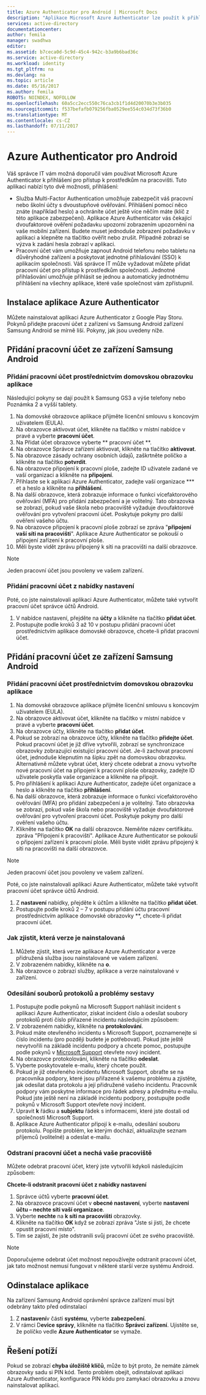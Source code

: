 ```yaml
---
title: Azure Authenticator pro Android | Microsoft Docs
description: "Aplikace Microsoft Azure Authenticator lze použít k přihlášení pro přístup k pracovním prostředkům. Aplikace Azure Authenticator vás čekající dvoufaktorové ověření požadavku upozorní zobrazením upozornění na vaše mobilní zařízení."
services: active-directory
documentationcenter: 
author: femila
manager: swadhwa
editor: 
ms.assetid: b7ceca0d-5c9d-45c4-942c-b3a9b6bad36c
ms.service: active-directory
ms.workload: identity
ms.tgt_pltfrm: na
ms.devlang: na
ms.topic: article
ms.date: 05/16/2017
ms.author: femila
ROBOTS: NOINDEX, NOFOLLOW
ms.openlocfilehash: 60a5cc2ecc550c76ca3cb1f1d4d20070b3e3b035
ms.sourcegitcommit: f537befafb079256fba0529ee554c034d73f36b0
ms.translationtype: MT
ms.contentlocale: cs-CZ
ms.lasthandoff: 07/11/2017
---
```

# <a name="azure-authenticator-for-android"></a>Azure Authenticator pro Android
Váš správce IT vám možná doporučil vám používat Microsoft Azure Authenticator k přihlášení pro přístup k prostředkům na pracovišti. Tuto aplikaci nabízí tyto dvě možnosti, přihlášení:

* Služba Multi-Factor Authentication umožňuje zabezpečit váš pracovní nebo školní účty s dvoustupňové ověřování. Přihlášení pomocí něco znáte (například heslo) a ochráníte účet ještě více něčím máte (klíč z této aplikace zabezpečení). Aplikace Azure Authenticator vás čekající dvoufaktorové ověření požadavku upozorní zobrazením upozornění na vaše mobilní zařízení. Budete muset jednoduše zobrazení požadavku v aplikaci a klepněte na tlačítko ověřit nebo zrušit. Případně zobrazí se výzva k zadání hesla zobrazí v aplikaci.
* Pracovní účet vám umožňuje zapnout Android telefonu nebo tabletu na důvěryhodné zařízení a poskytovat jednotné přihlašování (SSO) k aplikacím společnosti. Váš správce IT může vyžadovat můžete přidat pracovní účet pro přístup k prostředkům společnosti. Jednotné přihlašování umožňuje přihlásit se jednou a automaticky jednotnému přihlášení na všechny aplikace, které vaše společnost vám zpřístupnil.

## <a name="installing-the-azure-authenticator-app"></a>Instalace aplikace Azure Authenticator
Můžete nainstalovat aplikaci Azure Authenticator z Google Play Storu.
Pokynů přidejte pracovní účet z zařízení vs Samsung Android zařízení Samsung Android se mírně liší. Pokyny, jak jsou uvedeny níže.

## <a name="adding-the-work-account-from-samsung-android-device"></a>Přidání pracovní účet ze zařízení Samsung Android
### <a name="adding-the-work-account-through-the-app-home-screen"></a>Přidání pracovní účet prostřednictvím domovskou obrazovku aplikace
Následující pokyny se dají použít k Samsung GS3 a výše telefony nebo Poznámka 2 a vyšší tablety.

1. Na domovské obrazovce aplikace přijměte licenční smlouvu s koncovým uživatelem (EULA).
2. Na obrazovce aktivovat účet, klikněte na tlačítko v místní nabídce v pravé a vyberte **pracovní účet**.
3. Na Přidat účet obrazovce vyberte ** pracovní účet **.
4. Na obrazovce Správce zařízení aktivovat, klikněte na tlačítko **aktivovat**.
5. Na obrazovce zásady ochrany osobních údajů, zaškrtněte políčko a klikněte na tlačítko **potvrdit**.
6. Na obrazovce připojení k pracovní ploše, zadejte ID uživatele zadané ve vaší organizaci a klikněte na **připojení**.
7. Přihlaste se k aplikaci Azure Authenticator, zadejte vaší organizace *** et a heslo a klikněte na **přihlášení**.
8. Na další obrazovce, která zobrazuje informace o funkci vícefaktorového ověřování (MFA) pro přidání zabezpečení a je volitelný. Tato obrazovka se zobrazí, pokud vaše škola nebo pracoviště vyžaduje dvoufaktorové ověřování pro vytvoření pracovní účet. Poskytuje pokyny pro další ověření vašeho účtu.
9. Na obrazovce připojení k pracovní ploše zobrazí se zpráva "**připojení vaší síti na pracovišti**". Aplikace Azure Authenticator se pokouší o připojení zařízení k pracovní ploše.
10. Měli byste vidět zprávu připojený k síti na pracovišti na další obrazovce.

> [!NOTE]
> Jeden pracovní účet jsou povoleny ve vašem zařízení.
> 
> 

### <a name="adding-the-work-account-from-the-settings-menu"></a>Přidání pracovní účet z nabídky nastavení
Poté, co jste nainstalovali aplikaci Azure Authenticator, můžete také vytvořit pracovní účet správce účtů Android.

1. V nabídce nastavení, přejděte na **účty** a klikněte na tlačítko **přidat účet**.
2. Postupujte podle kroků 3 až 10 v postupu přidání pracovní účet prostřednictvím aplikace domovské obrazovce, chcete-li přidat pracovní účet.

## <a name="adding-the-work-account-from-a-non-samsung-android-device"></a>Přidání pracovní účet ze zařízení Samsung Android
### <a name="adding-the-work-account-through-the-app-home-screen"></a>Přidání pracovní účet prostřednictvím domovskou obrazovku aplikace
1. Na domovské obrazovce aplikace přijměte licenční smlouvu s koncovým uživatelem (EULA).
2. Na obrazovce aktivovat účet, klikněte na tlačítko v místní nabídce v pravé a vyberte **pracovní účet**.
3. Na obrazovce účty, klikněte na tlačítko **přidat účet**.
4. Pokud se zobrazí na obrazovce účty, klikněte na tlačítko **přidejte účet**. Pokud pracovní účet je již dříve vytvořili, zobrazí se synchronizace obrazovky zobrazující existující pracovní účet. Je-li zachovat pracovní účet, jednoduše klepnutím na šipku zpět na domovskou obrazovku. Alternativně můžete vybrat účet, který chcete odebrat a znovu vytvořte nové pracovní účet na připojení k pracovní ploše obrazovky, zadejte ID uživatele poskytla vaše organizace a klikněte na připojit.
5. Pro přihlášení k aplikaci Azure Authenticator, zadejte účet organizace a heslo a klikněte na tlačítko **přihlášení**.
6. Na další obrazovce, která zobrazuje informace o funkci vícefaktorového ověřování (MFA) pro přidání zabezpečení a je volitelný. Tato obrazovka se zobrazí, pokud vaše škola nebo pracoviště vyžaduje dvoufaktorové ověřování pro vytvoření pracovní účet. Poskytuje pokyny pro další ověření vašeho účtu.
7. Klikněte na tlačítko **OK** na další obrazovce. Neměňte název certifikátu.
   zpráva "Připojení k pracovišti". Aplikace Azure Authenticator se pokouší o připojení zařízení k pracovní ploše.
   Měli byste vidět zprávu připojený k síti na pracovišti na další obrazovce.

> [!NOTE]
> Jeden pracovní účet jsou povoleny ve vašem zařízení.
> 
> 

Poté, co jste nainstalovali aplikaci Azure Authenticator, můžete také vytvořit pracovní účet správce účtů Android.

1. Z **nastavení** nabídky, přejděte k účtům a klikněte na tlačítko **přidat účet**.
2. Postupujte podle kroků 2 – 7 v postupu přidání účtu pracovní prostřednictvím aplikace domovské obrazovky **, chcete-li přidat pracovní účet.

### <a name="how-to-find-out-which-version-is-installed"></a>Jak zjistit, která verze je nainstalovaná
1. Můžete zjistit, která verze aplikace Azure Authenticator a verze přidružená služba jsou nainstalované ve vašem zařízení.
2. V zobrazeném nabídky, klikněte na **o**.
3. Na obrazovce o zobrazí služby, aplikace a verze nainstalované v zařízení.

### <a name="sending-log-files-to-report-issues"></a>Odesílání souborů protokolů a problémy sestavy
1. Postupujte podle pokynů na Microsoft Support nahlásit incident s aplikaci Azure Authenticator, získat incident číslo a odesílat soubory protokolů proti číslo přiřazené incidentu následujícím způsobem:
2. V zobrazeném nabídky, klikněte na **protokolování**.
3. Pokud máte otevřeného incidentu s Microsoft Support, poznamenejte si číslo incidentu (pro později budete je potřebovat). Pokud jste ještě nevytvořili na základě incidentu podpory a chcete pomoc, postupujte podle pokynů v [Microsoft Support](https://support.microsoft.com/en-us/contactus) otevřete nový incident.
4. Na obrazovce protokolování, klikněte na tlačítko **odeslat**.
5. Vyberte poskytovatele e-mailu, který chcete použít.
6. Pokud je již otevřeného incidentu Microsoft Support, obraťte se na pracovníka podpory, které jsou přiřazené k vašemu problému a zjistěte, jak odesílat data protokolu a její přidružené vašeho incidentu. Pracovník podpory vám poskytne informace pro řádek adresy a předmětu e-mailu. Pokud jste ještě není na základě incidentu podpory, postupujte podle pokynů v Microsoft Support otevřete nový incident.
7. Upravit **k** řádku a **subjektu** řádek s informacemi, které jste dostali od společnosti Microsoft Support.
8. Aplikace Azure Authenticator připojí k e-mailu, odesílání souboru protokolu. Popište problém, ke kterým dochází, aktualizujte seznam příjemců (volitelné) a odeslat e-mailu.

### <a name="deleting-the-work-account-and-leaving-your-workplace"></a>Odstraní pracovní účet a nechá vaše pracoviště
Můžete odebrat pracovní účet, který jste vytvořili kdykoli následujícím způsobem:

**Chcete-li odstranit pracovní účet z nabídky nastavení**

1. Správce účtů vyberte **pracovní účet**.
2. Na obrazovce pracovní účet v **obecné nastavení**, vyberte **nastavení účtu – nechte síti vaší organizace**.
3. Vyberte **nechte** na **k síti na pracovišti** obrazovky.
4. Klikněte na tlačítko **OK** když se zobrazí zpráva "Jste si jisti, že chcete opustit pracovní místo".
5. Tím se zajistí, že jste odstranili svůj pracovní účet ze svého pracoviště.

> [!NOTE]
> Doporučujeme odebrat účet možnost nepoužívejte odstranit pracovní účet, jak tato možnost nemusí fungovat v některé starší verze systému Android.
> 
> 

## <a name="uninstalling-the-app"></a>Odinstalace aplikace
Na zařízení Samsung Android oprávnění správce zařízení musí být odebrány takto před odinstalací 

1. Z **nastavení**v části **systému**, vyberte **zabezpečení**.
2. V rámci D**evice správy**, klikněte na tlačítko **Správci zařízení**. Ujistěte se, že políčko vedle **Azure Authenticator** se vymaže.

## <a name="troubleshooting"></a>Řešení potíží
Pokud se zobrazí **chyba úložiště klíčů**, může to být proto, že nemáte zámek obrazovky sadu si PIN kód. Tento problém obejít, odinstalovat aplikaci Azure Authenticator, konfigurace PIN kódu pro zamykací obrazovku a znovu nainstalovat aplikaci.

